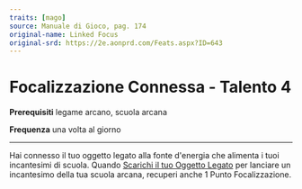 ```yaml
---
traits: [mago]
source: Manuale di Gioco, pag. 174
original-name: Linked Focus
original-srd: https://2e.aonprd.com/Feats.aspx?ID=643
---
```


# Focalizzazione Connessa - Talento 4

**Prerequisiti** legame arcano, scuola arcana

**Frequenza** una volta al giorno

---

Hai connesso il tuo oggetto legato alla fonte d'energia che alimenta i tuoi
incantesimi di scuola. Quando
[Scarichi il tuo Oggetto Legato](/azioni/classe/scaricare-oggetto-legato) per
lanciare un incantesimo della tua scuola arcana, recuperi anche 1 Punto
Focalizzazione.
